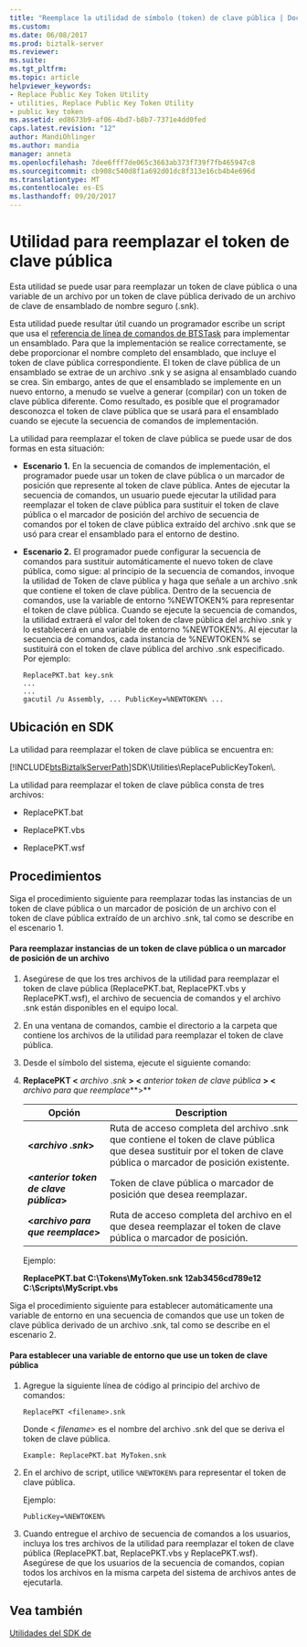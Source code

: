 ```yaml
---
title: "Reemplace la utilidad de símbolo (token) de clave pública | Documentos de Microsoft"
ms.custom: 
ms.date: 06/08/2017
ms.prod: biztalk-server
ms.reviewer: 
ms.suite: 
ms.tgt_pltfrm: 
ms.topic: article
helpviewer_keywords:
- Replace Public Key Token Utility
- utilities, Replace Public Key Token Utility
- public key token
ms.assetid: ed8673b9-af06-4bd7-b8b7-7371e4dd0fed
caps.latest.revision: "12"
author: MandiOhlinger
ms.author: mandia
manager: anneta
ms.openlocfilehash: 7dee6fff7de065c3663ab373f739f7fb465947c8
ms.sourcegitcommit: cb908c540d8f1a692d01dc8f313e16cb4b4e696d
ms.translationtype: MT
ms.contentlocale: es-ES
ms.lasthandoff: 09/20/2017
---
```

# <a name="replace-public-key-token-utility"></a>Utilidad para reemplazar el token de clave pública
Esta utilidad se puede usar para reemplazar un token de clave pública o una variable de un archivo por un token de clave pública derivado de un archivo de clave de ensamblado de nombre seguro (.snk).  
  
 Esta utilidad puede resultar útil cuando un programador escribe un script que usa el [referencia de línea de comandos de BTSTask](../core/btstask-command-line-reference.md) para implementar un ensamblado. Para que la implementación se realice correctamente, se debe proporcionar el nombre completo del ensamblado, que incluye el token de clave pública correspondiente. El token de clave pública de un ensamblado se extrae de un archivo .snk y se asigna al ensamblado cuando se crea. Sin embargo, antes de que el ensamblado se implemente en un nuevo entorno, a menudo se vuelve a generar (compilar) con un token de clave pública diferente. Como resultado, es posible que el programador desconozca el token de clave pública que se usará para el ensamblado cuando se ejecute la secuencia de comandos de implementación.  
  
 La utilidad para reemplazar el token de clave pública se puede usar de dos formas en esta situación:  
  
-   **Escenario 1.** En la secuencia de comandos de implementación, el programador puede usar un token de clave pública o un marcador de posición que represente al token de clave pública. Antes de ejecutar la secuencia de comandos, un usuario puede ejecutar la utilidad para reemplazar el token de clave pública para sustituir el token de clave pública o el marcador de posición del archivo de secuencia de comandos por el token de clave pública extraído del archivo .snk que se usó para crear el ensamblado para el entorno de destino.  
  
-   **Escenario 2.** El programador puede configurar la secuencia de comandos para sustituir automáticamente el nuevo token de clave pública, como sigue: al principio de la secuencia de comandos, invoque la utilidad de Token de clave pública y haga que señale a un archivo .snk que contiene el token de clave pública. Dentro de la secuencia de comandos, use la variable de entorno %NEWTOKEN% para representar el token de clave pública. Cuando se ejecute la secuencia de comandos, la utilidad extraerá el valor del token de clave pública del archivo .snk y lo establecerá en una variable de entorno %NEWTOKEN%. Al ejecutar la secuencia de comandos, cada instancia de %NEWTOKEN% se sustituirá con el token de clave pública del archivo .snk especificado. Por ejemplo:  
  
    ```  
    ReplacePKT.bat key.snk  
    ...  
    ...  
    gacutil /u Assembly, ... PublicKey=%NEWTOKEN% ...  
    ```  
  
## <a name="location-in-sdk"></a>Ubicación en SDK  
 La utilidad para reemplazar el token de clave pública se encuentra en:  
  
 [!INCLUDE[btsBiztalkServerPath](../includes/btsbiztalkserverpath-md.md)]SDK\Utilities\ReplacePublicKeyToken\\.  
  
 La utilidad para reemplazar el token de clave pública consta de tres archivos:  
  
-   ReplacePKT.bat  
  
-   ReplacePKT.vbs  
  
-   ReplacePKT.wsf  
  
## <a name="procedures"></a>Procedimientos  
 Siga el procedimiento siguiente para reemplazar todas las instancias de un token de clave pública o un marcador de posición de un archivo con el token de clave pública extraído de un archivo .snk, tal como se describe en el escenario 1.  
  
#### <a name="to-replace-instances-of-a-public-key-token-or-a-placeholder-in-a-file"></a>Para reemplazar instancias de un token de clave pública o un marcador de posición de un archivo  
  
1.  Asegúrese de que los tres archivos de la utilidad para reemplazar el token de clave pública (ReplacePKT.bat, ReplacePKT.vbs y ReplacePKT.wsf), el archivo de secuencia de comandos y el archivo .snk están disponibles en el equipo local.  
  
2.  En una ventana de comandos, cambie el directorio a la carpeta que contiene los archivos de la utilidad para reemplazar el token de clave pública.  
  
3.  Desde el símbolo del sistema, ejecute el siguiente comando:  
  
4.  **ReplacePKT \<**  *archivo .snk*  **>  \<**  *anterior token de clave pública*  **>  \<**  *archivo para que reemplace***>**  
  
    |Opción|Description|  
    |------------|-----------------|  
    |**\<***archivo .snk***>**|Ruta de acceso completa del archivo .snk que contiene el token de clave pública que desea sustituir por el token de clave pública o marcador de posición existente.|  
    |**\<***anterior token de clave pública***>**|Token de clave pública o marcador de posición que desea reemplazar.|  
    |**\<***archivo para que reemplace***>**|Ruta de acceso completa del archivo en el que desea reemplazar el token de clave pública o marcador de posición.|  
  
     Ejemplo:  
  
     **ReplacePKT.bat C:\Tokens\MyToken.snk 12ab3456cd789e12 C:\Scripts\MyScript.vbs**  
  
 Siga el procedimiento siguiente para establecer automáticamente una variable de entorno en una secuencia de comandos que use un token de clave pública derivado de un archivo .snk, tal como se describe en el escenario 2.  
  
#### <a name="to-set-an-environment-variable-that-uses-a-public-key-token"></a>Para establecer una variable de entorno que use un token de clave pública  
  
1.  Agregue la siguiente línea de código al principio del archivo de comandos:  
  
    ```  
    ReplacePKT <filename>.snk  
    ```  
  
     Donde \< *filename*> es el nombre del archivo .snk del que se deriva el token de clave pública.  
  
    ```  
    Example: ReplacePKT.bat MyToken.snk  
    ```  
  
2.  En el archivo de script, utilice `%NEWTOKEN%` para representar el token de clave pública.  
  
     Ejemplo:  
  
    ```  
    PublicKey=%NEWTOKEN%  
    ```  
  
3.  Cuando entregue el archivo de secuencia de comandos a los usuarios, incluya los tres archivos de la utilidad para reemplazar el token de clave pública (ReplacePKT.bat, ReplacePKT.vbs y ReplacePKT.wsf). Asegúrese de que los usuarios de la secuencia de comandos, copian todos los archivos en la misma carpeta del sistema de archivos antes de ejecutarla.  
  
## <a name="see-also"></a>Vea también  
 [Utilidades del SDK de](../core/utilities-in-the-sdk.md)